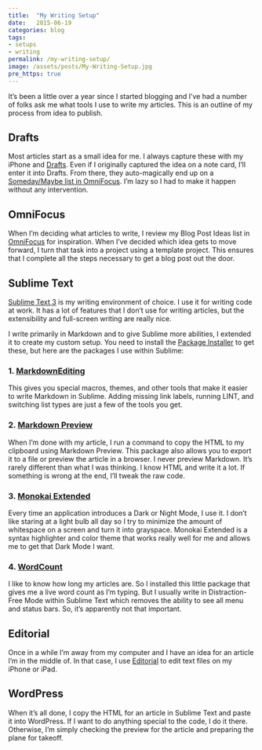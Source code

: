 ```yaml
---
title:  "My Writing Setup"
date:   2015-06-19
categories: blog
tags:
- setups
- writing
permalink: /my-writing-setup/
image: /assets/posts/My-Writing-Setup.jpg
pre_https: true
---
```


It’s been a little over a year since I started blogging and I’ve had a number of folks ask me what tools I use to write my articles. This is an outline of my process from idea to publish.

<!--more-->

## [<span></span>](#drafts)Drafts

Most articles start as a small idea for me. I always capture these with my iPhone and [Drafts](http://agiletortoise.com/drafts/). Even if I originally captured the idea on a note card, I’ll enter it into Drafts. From there, they auto-magically end up on a [Someday/Maybe list in OmniFocus](http://joebuhlig.com/using-omnifocus-for-somedaymaybe-lists/). I’m lazy so I had to make it happen without any intervention.

## [<span></span>](#omnifocus)OmniFocus

When I’m deciding what articles to write, I review my Blog Post Ideas list in [OmniFocus](https://www.omnigroup.com/omnifocus) for inspiration. When I’ve decided which idea gets to move forward, I turn that task into a project using a template project. This ensures that I complete all the steps necessary to get a blog post out the door.

## [<span></span>](#sublime-text)Sublime Text

[Sublime Text 3](http://www.sublimetext.com/) is my writing environment of choice. I use it for writing code at work. It has a lot of features that I don’t use for writing articles, but the extensibility and full-screen writing are really nice.

I write primarily in Markdown and to give Sublime more abilities, I extended it to create my custom setup. You need to install the [Package Installer](https://packagecontrol.io/installation) to get these, but here are the packages I use within Sublime:

### [<span></span>](#1-markdownediting)1\. [MarkdownEditing](https://packagecontrol.io/packages/MarkdownEditing)

This gives you special macros, themes, and other tools that make it easier to write Markdown in Sublime. Adding missing link labels, running LINT, and switching list types are just a few of the tools you get.

### [<span></span>](#2-markdown-preview)2\. [Markdown Preview](https://packagecontrol.io/packages/Markdown%20Preview)

When I’m done with my article, I run a command to copy the HTML to my clipboard using Markdown Preview. This package also allows you to export it to a file or preview the article in a browser. I never preview Markdown. It’s rarely different than what I was thinking. I know HTML and write it a lot. If something is wrong at the end, I’ll tweak the raw code.

### [<span></span>](#3-monokai-extended)3\. [Monokai Extended](https://packagecontrol.io/packages/Monokai%20Extended)

Every time an application introduces a Dark or Night Mode, I use it. I don’t like staring at a light bulb all day so I try to minimize the amount of whitespace on a screen and turn it into grayspace. Monokai Extended is a syntax highlighter and color theme that works really well for me and allows me to get that Dark Mode I want.

### [<span></span>](#4-wordcount)4\. [WordCount](https://packagecontrol.io/packages/WordCount)

I like to know how long my articles are. So I installed this little package that gives me a live word count as I’m typing. But I usually write in Distraction-Free Mode within Sublime Text which removes the ability to see all menu and status bars. So, it’s apparently not that important.

## [<span></span>](#editorial)Editorial

Once in a while I’m away from my computer and I have an idea for an article I’m in the middle of. In that case, I use [Editorial](http://omz-software.com/editorial/) to edit text files on my iPhone or iPad.

## [<span></span>](#wordpress)WordPress

When it’s all done, I copy the HTML for an article in Sublime Text and paste it into WordPress. If I want to do anything special to the code, I do it there. Otherwise, I’m simply checking the preview for the article and preparing the plane for takeoff.
